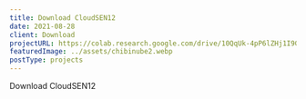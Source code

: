 ```yaml
---
title: Download CloudSEN12
date: 2021-08-28
client: Download
projectURL: https://colab.research.google.com/drive/10QqUk-4pP6lZHj1I9GfMpzDY-cd0Fdza?usp=sharing
featuredImage: ../assets/chibinube2.webp
postType: projects
---
```

Download CloudSEN12